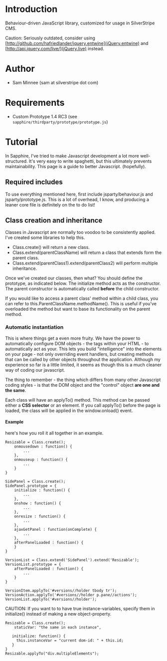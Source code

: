 # Introduction

Behaviour-driven JavaScript library, customized for usage in SilverStripe CMS.

Caution: Seriously outdated, consider using [http://github.com/hafriedlander/jquery.entwine](jQuery.entwine) and [http://api.jquery.com/live/](jQuery.live) instead.

# Author

 * Sam Minnee (sam at silverstripe dot com)

# Requirements

 * Custom Prototype 1.4 RC3 (see `sapphire/thirdparty/prototype/prototype.js`)

# Tutorial

In Sapphire, I've tried to make Javascript development a lot more well-structured.  It's very easy to write spaghetti, but this ultimately prevents maintainability.  This page is a guide to better Javascript. (hopefully).

## Required includes

To use everything mentioned here, first include jsparty/behaviour.js and jsparty/prototype.js.  This is a lot of overhead, I know, and producing a leaner core file is definitely on the to do list!

## Class creation and inheritance

Classes in Javascript are normally too voodoo to be consistently applied.  I've created some libraries to help this.
  * Class.create() will return a new class.
  * Class.extend(parentClassName) will return a class that extends form the parent class.
  * Class.extend(parentClass1).extend(parentClass2) will perform multiple inheritance.

Once we've created our classes, then what?  You should define the prototype, as indicated below.  The initialize method acts as the constructor.  The parent constructor  is automatically called **before** the child constructor.

If you would like to access a parent class' method within a child class, you can refer to this.ParentClassName.methodName().  This is useful if you've overloaded the method but want to base its functionality on the parent method.

### Automatic instantiation

This is where things get a even more fruity.  We have the power to automatically configure DOM objects - the tags within your HTML - to automatically act as your.  This lets you build "intelligence" into the elements on your page - not only overriding event handlers, but creating methods that can be called by other objects throughout the application.  Although my experience so far is a little limited, it seems as though this is a much cleaner way of coding our javascript.

The thing to remember - the thing which differs from many other Javascript coding styles - is that the DOM object and the "control" object **are one and the same**.

Each class will have an applyTo() method.  This method can be passed either a **CSS selector** or an element.  If you call applyTo() before the page is loaded, the class will be applied in the window.onload() event.

#### Example

here's how you roll it all together in an example.

	Resizable = Class.create();
		onmousedown : function() {
			...
		},
		onmouseup : function() {
			...
		}
	}

	SidePanel = Class.create();
	SidePanel.prototype = {
		initialize : function() {
			...
		},
		onshow : function() {
			...
		},
		onresize : function() {
			...
		},
		ajaxGetPanel : function(onComplete) {
			...
		},
		afterPanelLoaded : function() {
		}
	}

	VersionList = Class.extend('SidePanel').extend('Resizable');
	VersionList.prototype = {
		afterPanelLoaded : function() {
			...
		}
	}

	VersionItem.applyTo('#versions//holder tbody tr');
	VersionAction.applyTo('#versions//holder p.pane//actions');
	VersionList.applyTo('#versions//holder');

CAUTION: If you want to to have true instance-variables, specify them in initialize() instead of making a new object-property.


	Resizable = Class.create();
		staticVar: "the same in each instance",

	   initialize: function() {
	     this.instanceVar = "current dom-id: " + this.id;
	   }
	}
	Resizable.applyTo("div.multipleElements");